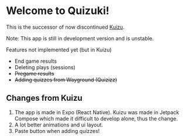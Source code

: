 # Welcome to Quizuki!

This is the successor of now discontinued [Kuizu](https://github.com/niceWizzard/kuizu). 


Note: This app is still in development version and is unstable.

Features not implemented yet (but in Kuizu)
* End game results
* Deleting plays (sessions)
* ~~Pregame results~~
* ~~Adding quizzes from Wayground (Quizizz)~~


## Changes from Kuizu
1. The app is made in Expo (React Native). Kuizu was made in Jetpack Compose which made it difficult to develop alone, thus the change.
2. A lot better animations and ui layout.
3. Paste button when adding quizzes!
